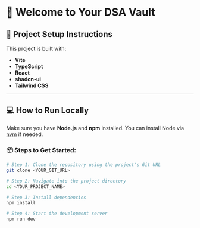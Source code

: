 # 🧩 Welcome to Your DSA Vault

## 🔧 Project Setup Instructions

This project is built with:

- **Vite**
- **TypeScript**
- **React**
- **shadcn-ui**
- **Tailwind CSS**

---

## 💻 How to Run Locally

Make sure you have **Node.js** and **npm** installed. You can install Node via [nvm](https://github.com/nvm-sh/nvm#installing-and-updating) if needed.

### 📦 Steps to Get Started:

```sh
# Step 1: Clone the repository using the project's Git URL
git clone <YOUR_GIT_URL>

# Step 2: Navigate into the project directory
cd <YOUR_PROJECT_NAME>

# Step 3: Install dependencies
npm install

# Step 4: Start the development server
npm run dev

